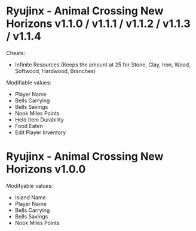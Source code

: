 # Ryujinx - Animal Crossing New Horizons v1.1.0 / v1.1.1 / v1.1.2 / v1.1.3 / v1.1.4
Cheats:
- Infinite Resources (Keeps the amount at 25 for Stone, Clay, Iron, Wood, Softwood, Hardwood, Branches)

Modifiable values:
- Player Name
- Bells Carrying
- Bells Savings
- Nook Miles Points
- Held Item Durability
- Food Eaten
- Edit Player Inventory

# Ryujinx - Animal Crossing New Horizons v1.0.0
Modifyable values:
- Island Name
- Player Name
- Bells Carrying
- Bells Savings
- Nook Miles Points
